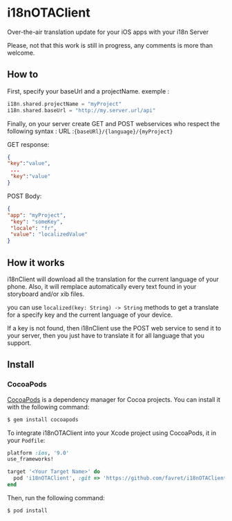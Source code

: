 # i18nOTAClient
Over-the-air translation update for your iOS apps with your i18n Server

Please, not that this work is still in progress, any comments is more than welcome.

## How to

First, specify your baseUrl and a projectName.
exemple : 
```swift
i18n.shared.projectName = "myProject"
i18n.shared.baseUrl = "http://my.server.url/api"
```

Finally, on your server create GET and POST webservices who respect the following syntax :
URL :`{baseURl}/{language}/{myProject}`

GET response:
```json
{
"key":"value",
 ...
 "key":"value"
}
```

POST Body:
```json
{
"app": "myProject",
 "key": "someKey",
 "locale": "fr",
 "value": "localizedValue"
}
```
## How it works

i18nClient will download all the translation for the current language of your phone. 
Also, it will remplace automatically every text found in your storyboard and/or xib files.

you can use `localized(key: String) -> String` methods to get a translate for a specify key and the current language of your device.

If a key is not found, then i18nClient use the POST web service to send it to your server, then you just have to translate it for all language that you support.

## Install

### CocoaPods

[CocoaPods](http://cocoapods.org) is a dependency manager for Cocoa projects. You can install it with the following command:

```bash
$ gem install cocoapods
```

To integrate i18nOTAClient into your Xcode project using CocoaPods, it in your `Podfile`:

```ruby
platform :ios, '9.0'
use_frameworks!

target '<Your Target Name>' do
  pod 'i18nOTAClient', :git => 'https://github.com/favret/i18nOTAClient.git', :tag => '0.0.1'
end
```

Then, run the following command:

```bash
$ pod install
```
